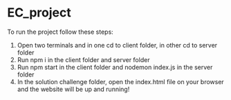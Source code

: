 # EC_project
To run the project follow these steps:
1. Open two terminals and in one cd to client folder, in other cd to server folder
2. Run npm i in the client folder and server folder 
3. Run npm start in the client folder and nodemon index.js in the server folder
4. In the solution challenge folder, open the index.html file on your browser and the website will be up and running!
